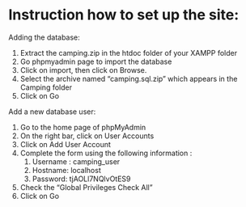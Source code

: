 
# Instruction how to set up the site:
Adding the database:
1.	Extract the camping.zip in the htdoc folder of your XAMPP folder
2.	Go phpmyadmin page to import the database
3.	Click on import, then click on Browse.
4.	Select the archive named “camping.sql.zip” which appears in the Camping folder
5.	Click on Go 

Add a new database user:
1.	Go to the home page of phpMyAdmin 
2.	On the right bar, click on User Accounts
3.	Click on Add User Account
4.	Complete the form using the following information :
    1. Username : camping_user
    2.	Hostname: localhost
    3.	Password: tjAOLl7NQlvOtES9
5.	Check the “Global Privileges Check All”
6.	Click on Go
